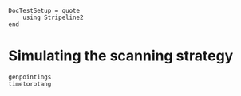 ```@meta
DocTestSetup = quote
    using Stripeline2
end
```

# Simulating the scanning strategy

```@docs
genpointings
timetorotang
```